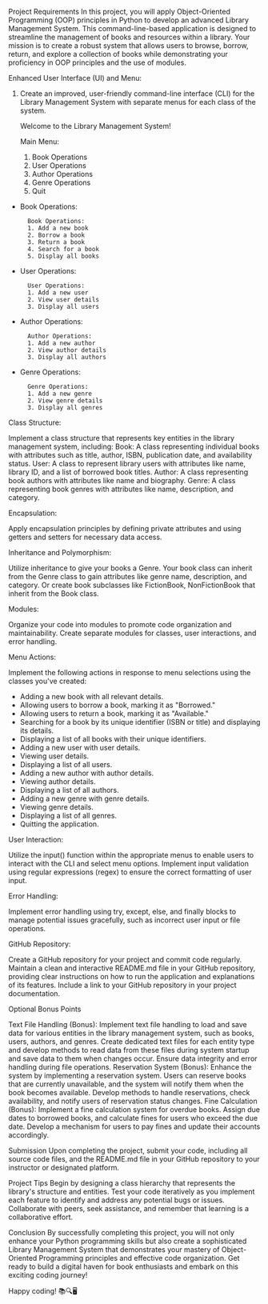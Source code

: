 Project Requirements
In this project, you will apply Object-Oriented Programming (OOP) 
principles in Python to develop an advanced Library Management System. 
This command-line-based application is designed to streamline the management of 
books and resources within a library. Your mission is to create a robust system 
that allows users to browse, borrow, return, and explore a collection of books 
while demonstrating your proficiency in OOP principles and the use of modules.

Enhanced User Interface (UI) and Menu:

1. Create an improved, user-friendly command-line interface (CLI) for the 
Library Management System with separate menus for each class of the system.

    Welcome to the Library Management System!

    Main Menu:
    1. Book Operations
    2. User Operations
    3. Author Operations
    4. Genre Operations
    5. Quit
- Book Operations:

        Book Operations:
        1. Add a new book
        2. Borrow a book
        3. Return a book
        4. Search for a book
        5. Display all books
- User Operations:

        User Operations:
        1. Add a new user
        2. View user details
        3. Display all users
- Author Operations:

        Author Operations:
        1. Add a new author
        2. View author details
        3. Display all authors
- Genre Operations:

        Genre Operations:
        1. Add a new genre
        2. View genre details
        3. Display all genres
Class Structure:

Implement a class structure that represents key entities in the library management 
system, including:
Book: A class representing individual books with attributes such as title, author, 
ISBN, publication date, and availability status.
User: A class to represent library users with attributes like name, 
library ID, and a list of borrowed book titles.
Author: A class representing book authors with attributes like name and biography.
Genre: A class representing book genres with attributes like name, description, and category.


Encapsulation:

Apply encapsulation principles by defining private attributes and using getters 
and setters for necessary data access.


Inheritance and Polymorphism:

Utilize inheritance to give your books a Genre. Your book class can inherit from the 
Genre class to gain attributes like genre name, description, and category. 
Or create book subclasses like FictionBook, NonFictionBook that inherit from the Book class. 


Modules:

Organize your code into modules to promote code organization and 
maintainability. Create separate modules for classes, user interactions, and error handling.


Menu Actions:

Implement the following actions in response to menu selections 
using the classes you've created:


- Adding a new book with all relevant details.
- Allowing users to borrow a book, marking it as "Borrowed."
- Allowing users to return a book, marking it as "Available."
- Searching for a book by its unique identifier (ISBN or title) and displaying its details.
- Displaying a list of all books with their unique identifiers.
- Adding a new user with user details.
- Viewing user details.
- Displaying a list of all users.
- Adding a new author with author details.
- Viewing author details.
- Displaying a list of all authors.
- Adding a new genre with genre details.
- Viewing genre details.
- Displaying a list of all genres.
- Quitting the application.


User Interaction:

Utilize the input() function within the appropriate menus to enable users to interact with the CLI and select menu options.
Implement input validation using regular expressions (regex) to ensure the correct formatting of user input.


Error Handling:

Implement error handling using try, except, else, and finally blocks to manage potential issues gracefully, such as incorrect user input or file operations.


GitHub Repository:

Create a GitHub repository for your project and commit code regularly.
Maintain a clean and interactive README.md file in your GitHub repository, providing clear instructions on how to run the application and explanations of its features.
Include a link to your GitHub repository in your project documentation.


Optional Bonus Points

Text File Handling (Bonus): Implement text file handling to load and save data for various entities in the library management system, such as books, users, authors, and genres. Create dedicated text files for each entity type and develop methods to read data from these files during system startup and save data to them when changes occur. Ensure data integrity and error handling during file operations.
Reservation System (Bonus): Enhance the system by implementing a reservation system. Users can reserve books that are currently unavailable, and the system will notify them when the book becomes available. Develop methods to handle reservations, check availability, and notify users of reservation status changes.
Fine Calculation (Bonus): Implement a fine calculation system for overdue books. Assign due dates to borrowed books, and calculate fines for users who exceed the due date. Develop a mechanism for users to pay fines and update their accounts accordingly.


Submission
Upon completing the project, submit your code, including all source code files, and the README.md file in your GitHub repository to your instructor or designated platform.


Project Tips
Begin by designing a class hierarchy that represents the library's structure and entities.
Test your code iteratively as you implement each feature to identify and address any potential bugs or issues.
Collaborate with peers, seek assistance, and remember that learning is a collaborative effort.


Conclusion
By successfully completing this project, you will not only enhance your Python programming skills but also create a sophisticated Library Management System that demonstrates your mastery of Object-Oriented Programming principles and effective code organization. Get ready to build a digital haven for book enthusiasts and embark on this exciting coding journey!

Happy coding! 📚🔍🖥️